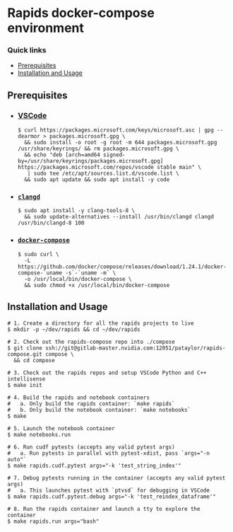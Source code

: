 
# Rapids docker-compose environment

### Quick links
* [Prerequisites](#prerequisites)
* [Installation and Usage](#installation-and-usage)

## Prerequisites
* ### [VSCode](https://code.visualstudio.com/docs/setup/linux)
    ```shell
    $ curl https://packages.microsoft.com/keys/microsoft.asc | gpg --dearmor > packages.microsoft.gpg \
      && sudo install -o root -g root -m 644 packages.microsoft.gpg /usr/share/keyrings/ && rm packages.microsoft.gpg \
      && echo "deb [arch=amd64 signed-by=/usr/share/keyrings/packages.microsoft.gpg] https://packages.microsoft.com/repos/vscode stable main" \
       | sudo tee /etc/apt/sources.list.d/vscode.list \
      && sudo apt update && sudo apt install -y code
    ```
* ### [`clangd`](https://clang.llvm.org/extra/clangd/Installation.html)
    ```shell
    $ sudo apt install -y clang-tools-8 \
      && sudo update-alternatives --install /usr/bin/clangd clangd /usr/bin/clangd-8 100
    ```
* ### [`docker-compose`](https://github.com/docker/compose/releases)
    ```shell
    $ sudo curl \
      -L https://github.com/docker/compose/releases/download/1.24.1/docker-compose-`uname -s`-`uname -m` \
      -o /usr/local/bin/docker-compose \
      && sudo chmod +x /usr/local/bin/docker-compose
    ```

## Installation and Usage

```shell
# 1. Create a directory for all the rapids projects to live
$ mkdir -p ~/dev/rapids && cd ~/dev/rapids

# 2. Check out the rapids-compose repo into ./compose
$ git clone ssh://git@gitlab-master.nvidia.com:12051/pataylor/rapids-compose.git compose \
  && cd compose

# 3. Check out the rapids repos and setup VSCode Python and C++ intellisense
$ make init

# 4. Build the rapids and notebook containers
#   a. Only build the rapids container: `make rapids`
#   b. Only build the notebook container: `make notebooks`
$ make

# 5. Launch the notebook container
$ make notebooks.run

# 6. Run cudf pytests (accepts any valid pytest args)
#   a. Run pytests in parallel with pytest-xdist, pass `args="-n auto"`
$ make rapids.cudf.pytest args="-k 'test_string_index'"

# 7. Debug pytests running in the container (accepts any valid pytest args)
#   a. This launches pytest with `ptvsd` for debugging in VSCode
$ make rapids.cudf.pytest.debug args="-k 'test_reindex_dataframe'"

# 8. Run the rapids container and launch a tty to explore the container
$ make rapids.run args="bash"
```
